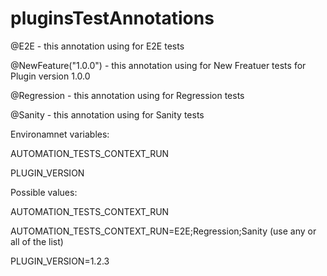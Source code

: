 # pluginsTestAnnotations
@E2E - this annotation using for E2E tests

@NewFeature("1.0.0") - this annotation using for New Freatuer tests for Plugin version 1.0.0

@Regression - this annotation using for Regression tests

@Sanity - this annotation using for Sanity tests

Environamnet variables:

AUTOMATION_TESTS_CONTEXT_RUN

PLUGIN_VERSION

Possible values:

AUTOMATION_TESTS_CONTEXT_RUN

AUTOMATION_TESTS_CONTEXT_RUN=E2E;Regression;Sanity (use any or all of the list)

PLUGIN_VERSION=1.2.3
